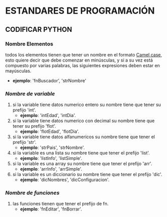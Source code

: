 # ESTANDARES DE PROGRAMACIÓN

## CODIFICAR PYTHON

### Nombre Elementos
todos los elementos tienen que tener un nombre en el formato [Camel case](https://es.wikipedia.org/wiki/Camel_case),
esto quiere decir que debe comenzar en minúsculas, y si a su vez está compuesto
por varias palabras, las siguientes expresiones deben estar en mayúsculas.

- **ejemplo**: 'fnBuscador', 'strNombre'

### *Nombre de variable*

1. si la variable tiene datos numerico entero su nombre tiene que tener su prefijo 'int'.
   -   **ejemplo**: 'intEdad', 'intDia'.
2. si la variable tiene datos numerico con decimal su nombre tiene que tener su prefijo 'flot'.
   -   **ejemplo**: 'flotEdad', 'flotDia'.
3. si la variable tiene datos alfanumericos su nombre tiene que tener el prefijo 'str'.
   -   **ejemplo**: 'strPais', 'strNombre'.
4. si la variable es una lista su nombre tiene que tener el prefijo 'list'.
   -   **ejemplo**: 'listInfo', 'listSimple'.
5. si la variable es una array su nombre tiene que tener el prefijo 'arr'.
   -   **ejemplo**: 'arrInfo', 'arrSimple'.
6. si la variable es un diccionario su nombre tiene que tener el prefijo 'dic'.
   -   **ejemplo**: 'dicNombres', 'dicConfiguracion'.

### *Nombre de funciones*
1. las funciones tienen que tener el prefijo de fn.
   -   **ejemplo**: 'fnEditar', 'fnBorrar'.
